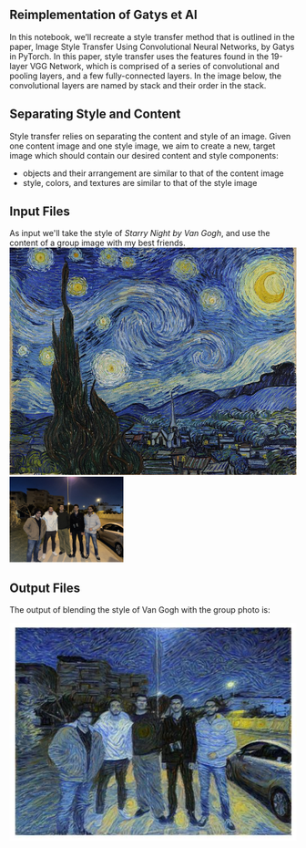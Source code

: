 ## Reimplementation of Gatys et Al
In this notebook, we’ll recreate a style transfer method that is outlined in the paper, Image Style Transfer Using Convolutional Neural Networks, by Gatys in PyTorch.
In this paper, style transfer uses the features found in the 19-layer VGG Network, which is comprised of a series of convolutional and pooling layers, and a few fully-connected layers. In the image below, the convolutional layers are named by stack and their order in the stack.

## Separating Style and Content

Style transfer relies on separating the content and style of an image. Given one content image and one style image, we aim to create a new, target image which should contain our desired content and style components:
-  objects and their arrangement are similar to that of the content image
- style, colors, and textures are similar to that of the style image

## Input Files
As input we'll take the style of _Starry Night by Van Gogh_, and use the content of a group image with my best friends.
![starry_night](https://github.com/youssefokeil/Gatys-et-Al-reimplementation/blob/main/input_images/starry_night.jpg)
<img src="https://github.com/youssefokeil/Gatys-et-Al-reimplementation/blob/main/input_images/pre_germany.JPG" alt="boys_image" width="200"/>

## Output Files
The output of blending the style of Van Gogh with the group photo is:

![starry_men](https://github.com/youssefokeil/Gatys-et-Al-reimplementation/blob/main/output/starry_men.jpg)
